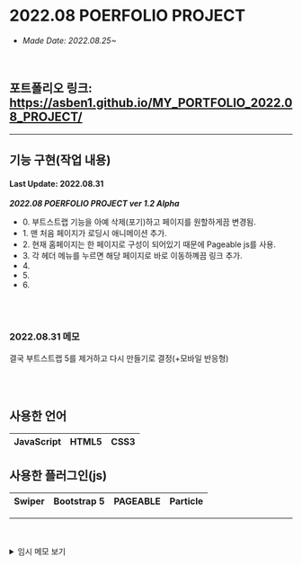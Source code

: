 # 2022.08 POERFOLIO PROJECT
- <i>Made Date: 2022.08.25~</i>

<br>

## 포트폴리오 링크: https://asben1.github.io/MY_PORTFOLIO_2022.08_PROJECT/

-----------------
## 기능 구현(작업 내용)
#### Last Update: 2022.08.31
<p><b><i>2022.08 POERFOLIO PROJECT ver 1.2 Alpha</i></b></p>
<ul>
  <li>
    0. 부트스트랩 기능을 아예 삭제(포기)하고 페이지를 원할하게끔 변경됨.
  </li>
  <li>
    1. 맨 처음 페이지가 로딩시 애니메이션 추가.
  </li>
  <li>
    2. 현재 홈페이지는 한 페이지로 구성이 되어있기 때문에 Pageable js를 사용.
  </li>
  <li>
    3. 각 헤더 메뉴를 누르면 해당 페이지로 바로 이동하꼐끔 링크 추가.
  </li>
  <li>
    4.
  </li>
  <li>
    5.
  </li>
  <li>
    6.
  </li>
</ul>
<br>
<br>

### 2022.08.31 메모
<p>결국 부트스트랩 5를 제거하고 다시 만들기로 결정(+모바일 반응형) </p>
<br>
<br>


## 사용한 언어
|JavaScript|HTML5|CSS3|
|---|---|---|

## 사용한 플러그인(js)
|Swiper|Bootstrap 5|PAGEABLE|Particle|
|---|---|---|---|

------------------------------------------------------------
<br>
<br>
<details>

  <summary> 임시 메모 보기 </summary>

  (임시 메모)
  1. 반응형으로 만들어야 한다.(PC <-> Mobile)
    2. 부트스트랩 5를 활용해야 한다. (활용법 제대로 이해해아 한다.)
    <br>
    <br>
    (임시 메모 문제)
    - A. particle과 pageable은 공생할 수가 없다 (id로만 써야 하는 상황)<br>
    [충돌인지는 모르겠지만 particle과 함께 쓰면 particle 에픽트가 아예<br> pageable 뒤로 가거나 없어지는 문제가 발생했다.]<br>
    -> 둘 중 하나를 포기해야 한다.<br>
    => 해결함... + fixed -> div id="particles-js"를<br>
    메인 컨테이너 위에다 잡고 써야한다.<br>
    <br>
    <br>
    - 부트스트랩 안쓰고 할지 아님 계속 이어서 써야할지 고민이 된다.<br>
    내가 원하는 모양이 안나오는 것(모양)은 물론 자꾸 뭔가 결과물이 꼬여서 나온다.<br>
    <br>
    - 부트스트랩 안에 AOS 애니메이션 적용이 안된다.
    <br>
    <br>
    <br>
    개인 메모:<br>
    - 처음부터 포폴 홈페이지를 만들었어야 했는데<br>
    개인 작품부터 만들려고 했던게 너무 <b>경솔했던</b> 것이다.<br>
    현재 1.0 버전은 전체 틀을 잡고 어떤 방식으로 돌아갈지 구성한 것이고,<br>
    모바일 크기가 잘 작동 되게끔 재구성 할 계획.<br>
    (현재 내가 부트스트랩으로 구성한 페이지가 좀 문제가 많이 발생했다.)<br>
    "문제가 생각보다 훨씬 심할 경우엔 아예 싹다 갈아 엎는 방법밖에는 없을거 같은 느낌이 든다..."
    <br>
    <br>
    <br>
    <br>
    (추가 항목)
    1. 로딩 스크린 추가



</details>
